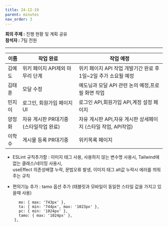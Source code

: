 ```yaml
---
title: 24-12-19
parent: minutes
nav_order: 3
---
```



**회의 주제 :** 진행 현황 및 계획 공유   
**참석자 :** 7팀 전원
***

이름 | 작업 완료 | 작업 예정
-- | -- | --
김예도 | 위키 페이지 API제외 마무리 단계 | 위키 페이지 API 작업 개발기간 완료 후 1일~2일 추가 소요될 예정
김태훈 | 모달 수정 | 예도님과 모달 API 관련 논의 예정,프로필 화면 작업
민지이 | 로그인, 회원가입 페이지 UI | 로그인 API,회원가입 API,계정 설정 페이지
양정화 | 자유 게시판 PR대기중 (스타일작업 완료) | 자유 게시판 API,자유 게시판 상세페이지 (스타일 작업, API작업)
이학수 | 게시물 등록 PR대기중 | 위키목록 페이지

* ESLint 규칙추가함 : 이미지 태그 사용, 사용하지 않는 변수명 사용시, Tailwind에 없는 클래스/네이밍 사용시,   
useEffect 의존성배열 누락, 문법오류 발생, 이미지 태그 alt값 누락시 에러를 띄워주는 규칙

* 편의기능 추가 : tamo 옵션 추가 (태블릿과 모바일이 동일한 스타일 값을 가지고 있을때 사용)

``` screens: {
      mo: { max: '743px' },
      ta: { min: '744px', max: '1023px' },
      pc: { min: '1024px' },
      tamo: { max: '1024px' },
    },
